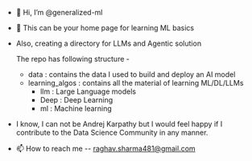 - 👋 Hi, I’m @generalized-ml
- 👀 This can be your home page for learning ML basics
- Also, creating a directory for LLMs and Agentic solution

  The repo has following structure - 
  - data : contains the data I used to build and deploy an AI model
  - learning_algos : contains all the material of learning ML/DL/LLMs
    - llm : Large Language models 
    - Deep : Deep Learning
    - ml : Machine learning 
- I know, I can not be Andrej Karpathy but I would feel happy if I contribute to the Data Science Community in any manner. 
- 📫 How to reach me -- raghav.sharma481@gmail.com

<!---
generalized-ml/generalized-ml is a ✨ special ✨ repository because its `README.md` (this file) appears on your GitHub profile.
You can click the Preview link to take a look at your changes.
--->
